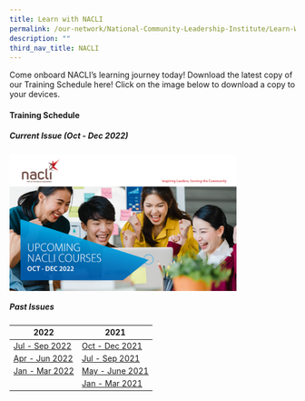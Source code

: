 ```yaml
---
title: Learn with NACLI
permalink: /our-network/National-Community-Leadership-Institute/Learn-With-NACLI/
description: ""
third_nav_title: NACLI
---
```

Come onboard NACLI’s learning journey today!  Download the latest copy of our Training Schedule here!  Click on the image below to download a copy to your devices.

#### Training Schedule 

##### Current Issue (Oct - Dec 2022)


[<img style="height:;width:400px"  align="left" src="/images/Our%20Network/NACLI/naclicourses-issue5-oct-dec-2022.png">](/files/Our%20Network/NACLI/Learn%20With%20NACLI/naclicourses-issue5-oct-dec-2022.pdf)

<br clear="left">

##### Past Issues

|  2022 |  2021 |  
|  ------- | ------ |  
| [Jul - Sep 2022](/files/NACLI/02%20Learn%20with%20NACLI/naclicourses-issue4-jul-sep-2022.pdf) | [Oct - Dec 2021](/files/NACLI/02%20Learn%20with%20NACLI/naclicourses-issue1-oct-dec2021.pdf)  |   
| [Apr - Jun 2022](/files/NACLI/02%20Learn%20with%20NACLI/naclicourses-issue3-apr-jun-2022.pdf) | [Jul - Sep 2021](/files/NACLI/02%20Learn%20with%20NACLI/nc-2-2021-(web).pdf) |   
| [Jan - Mar 2022](/files/NACLI/02%20Learn%20with%20NACLI/naclicourses-issue2-janmar-2022.pdf) | [May - June 2021](/files/NACLI/02%20Learn%20with%20NACLI/nc-1-2021-(web).pdf) | 
|  | [Jan - Mar 2021](/files/NACLI/02%20Learn%20with%20NACLI/nc-3-2020-(web).pdf) |  |